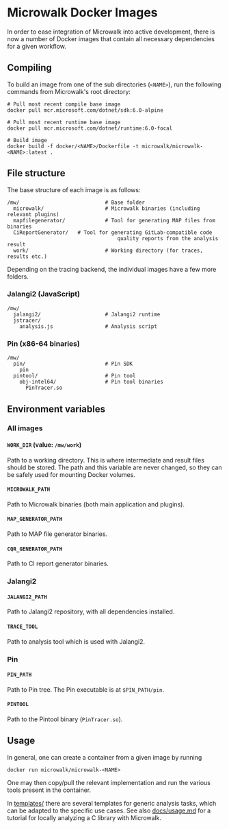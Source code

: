 # Microwalk Docker Images

In order to ease integration of Microwalk into active development, there is now a number of Docker images that contain all necessary dependencies for a given workflow.

## Compiling

To build an image from one of the sub directories (`<NAME>`), run the following commands from Microwalk's root directory:
```
# Pull most recent compile base image
docker pull mcr.microsoft.com/dotnet/sdk:6.0-alpine

# Pull most recent runtime base image
docker pull mcr.microsoft.com/dotnet/runtime:6.0-focal

# Build image
docker build -f docker/<NAME>/Dockerfile -t microwalk/microwalk-<NAME>:latest .
```

## File structure

The base structure of each image is as follows:
```
/mw/                            # Base folder
  microwalk/                    # Microwalk binaries (including relevant plugins)
  mapfilegenerator/             # Tool for generating MAP files from binaries
  CiReportGenerator/   # Tool for generating GitLab-compatible code
                                    quality reports from the analysis result
  work/                         # Working directory (for traces, results etc.)
```

Depending on the tracing backend, the individual images have a few more folders.

### Jalangi2 (JavaScript)

```
/mw/
  jalangi2/                     # Jalangi2 runtime
  jstracer/
    analysis.js                 # Analysis script
```

### Pin (x86-64 binaries)

```
/mw/
  pin/                          # Pin SDK
    pin
  pintool/                      # Pin tool
    obj-intel64/                # Pin tool binaries
	  PinTracer.so
```

## Environment variables

### All images

#### `WORK_DIR` (value: `/mw/work`)
Path to a working directory. This is where intermediate and result files should be stored. The path and this variable are never changed, so they can be safely used for mounting Docker volumes.

#### `MICROWALK_PATH`
Path to Microwalk binaries (both main application and plugins).

#### `MAP_GENERATOR_PATH`
Path to MAP file generator binaries.

#### `CQR_GENERATOR_PATH`
Path to CI report generator binaries.


### Jalangi2

#### `JALANGI2_PATH`
Path to Jalangi2 repository, with all dependencies installed.

#### `TRACE_TOOL`
Path to analysis tool which is used with Jalangi2.


### Pin

#### `PIN_PATH`
Path to Pin tree. The Pin executable is at `$PIN_PATH/pin`.

#### `PINTOOL`
Path to the Pintool binary (`PinTracer.so`).


## Usage

In general, one can create a container from a given image by running
```
docker run microwalk/microwalk-<NAME>
```

One may then copy/pull the relevant implementation and run the various tools present in the container.

In [templates/](../template) there are several templates for generic analysis tasks, which can be adapted to the specific use cases. See also [docs/usage.md](/docs/usage.md) for a tutorial for locally analyzing a C library with Microwalk.